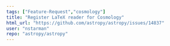 ```yaml
---
tags: ["Feature-Request","cosmology"]
title: "Register LaTeX reader for Cosmology"
html_url: "https://github.com/astropy/astropy/issues/14837"
user: "nstarman"
repo: "astropy/astropy"
---
```


